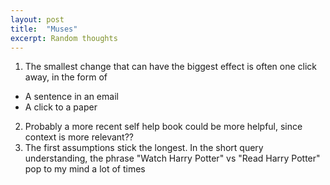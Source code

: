 ```yaml
---
layout: post
title:  "Muses"
excerpt: Random thoughts
---
```


1. The smallest change that can have the biggest effect is often one click away, in the form of
  - A sentence in an email
  - A click to a paper
2. Probably a more recent self help book could be more helpful, since context is more relevant??
3. The first assumptions stick the longest. In the short query understanding, the phrase "Watch Harry Potter" vs "Read Harry Potter" pop to my mind a lot of times
